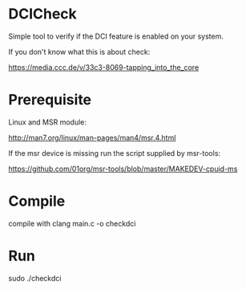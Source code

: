# DCICheck

Simple tool to verify if the DCI feature is enabled on your system.

If you don't know what this is about check:

https://media.ccc.de/v/33c3-8069-tapping_into_the_core

# Prerequisite

Linux and MSR module:

http://man7.org/linux/man-pages/man4/msr.4.html

If the msr device is missing run the script supplied by msr-tools:

https://github.com/01org/msr-tools/blob/master/MAKEDEV-cpuid-ms

# Compile
compile with clang main.c -o checkdci


# Run
sudo ./checkdci


